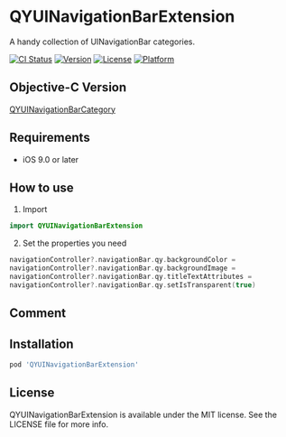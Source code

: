 # QYUINavigationBarExtension

A handy collection of UINavigationBar categories.

[![CI Status](https://img.shields.io/travis/insect/QYUINavigationBarExtension.svg?style=flat)](https://travis-ci.org/insect/QYUINavigationBarExtension)
[![Version](https://img.shields.io/cocoapods/v/QYUINavigationBarExtension.svg?style=flat)](https://cocoapods.org/pods/QYUINavigationBarExtension)
[![License](https://img.shields.io/cocoapods/l/QYUINavigationBarExtension.svg?style=flat)](https://cocoapods.org/pods/QYUINavigationBarExtension)
[![Platform](https://img.shields.io/cocoapods/p/QYUINavigationBarExtension.svg?style=flat)](https://cocoapods.org/pods/QYUINavigationBarExtension)

## Objective-C Version

[QYUINavigationBarCategory](https://github.com/InsectQY/QYUINavigationBarCategory)

## Requirements

- iOS 9.0 or later

## How to use

1. Import 

```swift
import QYUINavigationBarExtension
```

2. Set the properties you need

```swift
navigationController?.navigationBar.qy.backgroundColor =
navigationController?.navigationBar.qy.backgroundImage =
navigationController?.navigationBar.qy.titleTextAttributes =
navigationController?.navigationBar.qy.setIsTransparent(true)
```

## Comment



## Installation

```ruby
pod 'QYUINavigationBarExtension'
```

## License

QYUINavigationBarExtension is available under the MIT license. See the LICENSE file for more info.
